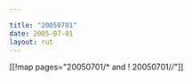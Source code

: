 ```yaml
---

title: "20050701"
date: 2005-07-01
layout: rut
---
```


[[!map pages="20050701/* and ! 20050701/*/*"]]
